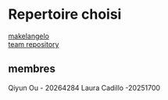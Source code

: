 # Repertoire choisi
[makelangelo](https://github.com/umontreal-diro/IFT3913/blob/main/cas-etude.md#makelangelo)  
[team repository](https://github.com/lauracadillo/Makelangelo-software)


## membres
Qiyun Ou - 20264284
Laura Cadillo -20251700